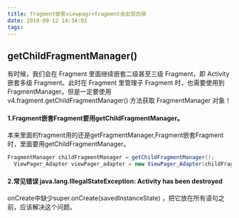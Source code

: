 ```yaml
---
title: fragment嵌套viewpagr+fragment会出现白屏
date: 2019-09-12 14:34:03
tags:
---
```


## getChildFragmentManager()
有时候，我们会在 Fragment 里面继续嵌套二级甚至三级 Fragment，即 Activity 嵌套多级 Fragment。此时在 Fragment 里管理子 Fragment 时，也需要使用到 FragmentManager。但是一定要使用 v4.fragment.getChildFragmentManager() 方法获取 FragmentManager 对象！
#### 1.Fragment嵌套Fragment要用getChildFragmentManager。

本来里面的fragment用的还是getFragmentManager,Fragment嵌套Fragment时，里面要用getChildFragmentManager。

``` java 
FragmentManager childFragmentManager = getChildFragmentManager();
  ViewPager_Adapter viewPager_adapter = new ViewPager_Adapter(childFragmentManager, fragments);    //FragmentPagerAdapter
```
#### 2.常见错误  java.lang.IllegalStateException: Activity has been destroyed

onCreate中缺少super.onCreate(savedInstanceState) ，把它放在所有语句之前，应该解决这个问题。